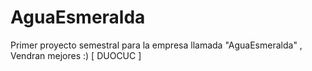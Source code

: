 # AguaEsmeralda
Primer proyecto semestral para la empresa llamada "AguaEsmeralda" , Vendran mejores :) [ DUOCUC ]
